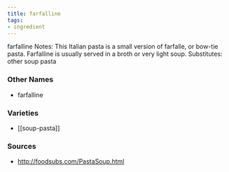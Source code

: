```yaml
---
title: farfalline
tags:
- ingredient
---
```

farfalline Notes: This Italian pasta is a small version of farfalle, or bow-tie pasta. Farfalline is usually served in a broth or very light soup. Substitutes: other soup pasta

### Other Names

* farfalline

### Varieties

* [[soup-pasta]]

### Sources
* http://foodsubs.com/PastaSoup.html
